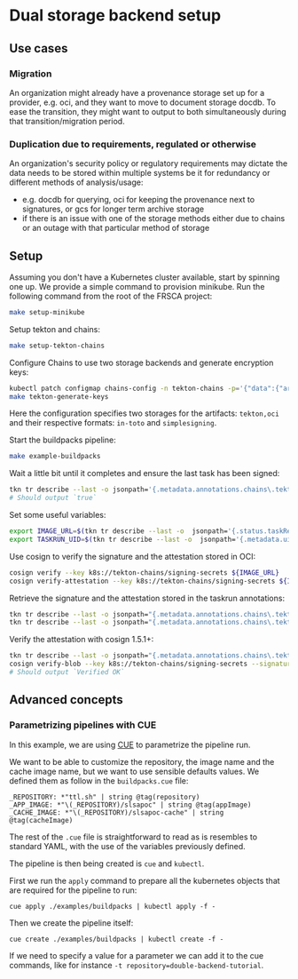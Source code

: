 # Dual storage backend setup

## Use cases

### Migration

An organization might already have a provenance storage set up for a provider,
e.g. oci, and they want to move to document storage docdb. To ease the
transition, they might want to output to both simultaneously during that
transition/migration period.

### Duplication due to requirements, regulated or otherwise

An organization's security policy or regulatory requirements may dictate the
data needs to be stored within multiple systems be it for redundancy or
different methods of analysis/usage:

- e.g. docdb for querying, oci for keeping the provenance next to signatures, or
  gcs for longer term archive storage
- if there is an issue with one of the storage methods either due to chains or
  an outage with that particular method of storage

## Setup

Assuming you don't have a Kubernetes cluster available, start by spinning one
up. We provide a simple command to provision minikube. Run the following command
from the root of the FRSCA project:

```bash
make setup-minikube
```

Setup tekton and chains:

```bash
make setup-tekton-chains
```

Configure Chains to use two storage backends and generate encryption keys:

```bash
kubectl patch configmap chains-config -n tekton-chains -p='{"data":{"artifacts.oci.format":"simplesigning", "artifacts.oci.storage": "tekton,oci", "artifacts.taskrun.format":"in-toto", "artifacts.taskrun.storage": "tekton,oci"}}'
make tekton-generate-keys
```

Here the configuration specifies two storages for the artifacts: `tekton,oci`
and their respective formats: `in-toto` and `simplesigning`.

Start the buildpacks pipeline:

```bash
make example-buildpacks
```

Wait a little bit until it completes and ensure the last task has been signed:

```bash
tkn tr describe --last -o jsonpath='{.metadata.annotations.chains\.tekton\.dev/signed}'
# Should output `true`
```

Set some useful variables:

```bash
export IMAGE_URL=$(tkn tr describe --last -o  jsonpath='{.status.taskResults[?(@.name=="APP_IMAGE_URL")].value}')
export TASKRUN_UID=$(tkn tr describe --last -o  jsonpath='{.metadata.uid}')
```

Use cosign to verify the signature and the attestation stored in OCI:

```bash
cosign verify --key k8s://tekton-chains/signing-secrets ${IMAGE_URL}
cosign verify-attestation --key k8s://tekton-chains/signing-secrets ${IMAGE_URL}
```

Retrieve the signature and the attestation stored in the taskrun annotations:

```bash
tkn tr describe --last -o jsonpath="{.metadata.annotations.chains\.tekton\.dev/payload-taskrun-$TASKRUN_UID}" | base64 -d | jq
tkn tr describe --last -o jsonpath="{.metadata.annotations.chains\.tekton\.dev/signature-taskrun-$TASKRUN_UID}" | base64 -d | jq
```

Verify the attestation with cosign 1.5.1+:

```bash
tkn tr describe --last -o jsonpath="{.metadata.annotations.chains\.tekton\.dev/signature-taskrun-$TASKRUN_UID}" | base64 -d > sig
cosign verify-blob --key k8s://tekton-chains/signing-secrets --signature sig sig
# Should output `Verified OK`
```

## Advanced concepts

### Parametrizing pipelines with CUE

In this example, we are using [CUE](https://cuelang.org/) to parametrize the
pipeline run.

We want to be able to customize the repository, the image name and the cache
image name, but we want to use sensible defaults values. We defined them as
follow in the `buildpacks.cue` file:

```cue
_REPOSITORY: *"ttl.sh" | string @tag(repository)
_APP_IMAGE: *"\(_REPOSITORY)/slsapoc" | string @tag(appImage)
_CACHE_IMAGE: *"\(_REPOSITORY)/slsapoc-cache" | string @tag(cacheImage)
```

The rest of the `.cue` file is straightforward to read as is resembles to
standard YAML, with the use of the variables previously defined.

The pipeline is then being created is `cue` and `kubectl`.

First we run the `apply` command to prepare all the kubernetes objects that are
required for the pipeline to run:

```cue
cue apply ./examples/buildpacks | kubectl apply -f -
```

Then we create the pipeline itself:

```cue
cue create ./examples/buildpacks | kubectl create -f -
```

If we need to specify a value for a parameter we can add it to the cue commands,
like for instance `-t repository=double-backend-tutorial`.
